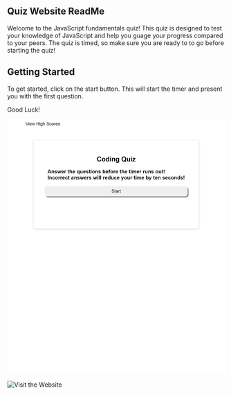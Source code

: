 ## Quiz Website ReadMe

Welcome to the JavaScript fundamentals quiz! This quiz is designed to test your knowledge of JavaScript and help you guage your progress compared to your peers. The quiz is timed, so make sure you are ready to to go before starting the quiz!

## Getting Started

To get started, click on the start button. This will start the timer and present you with the first question.

Good Luck!

![Image of the complete website](./assets/images/image.png)

![Visit the Website](https://ilirhajdari.github.io/javascript-knowledge-quiz/)
